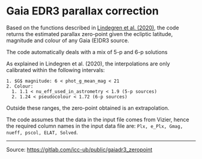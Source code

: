 # Gaia EDR3 parallax correction

Based on the functions described in [Lindegren et al. (2020)](https://www.aanda.org/articles/aa/full_html/2021/05/aa39653-20/aa39653-20.html), the code returns the estimated parallax zero-point given the ecliptic latitude, magnitude and colour of any Gaia (E)DR3 source.

The code automatically deals with a mix of 5-p and 6-p solutions

As explained in Lindegren et al. (2020), the interpolations are only calibrated
within the following intervals:

```
1. $G$ magnitude: 6 < phot_g_mean_mag < 21
2. Colour:
  1. 1.1 < nu_eff_used_in_astrometry < 1.9 (5-p sources)
  2. 1.24 < pseudocolour < 1.72 (6-p sources)
```

Outside these ranges, the zero-point obtained is an extrapolation.

The code assumes that the data in the input file comes from Vizier, hence the required column names in the input data file are: `Plx, e_Plx, Gmag, nueff, pscol, ELAT, Solved`.



--------------------------------------------------------------
Source: https://gitlab.com/icc-ub/public/gaiadr3_zeropoint
